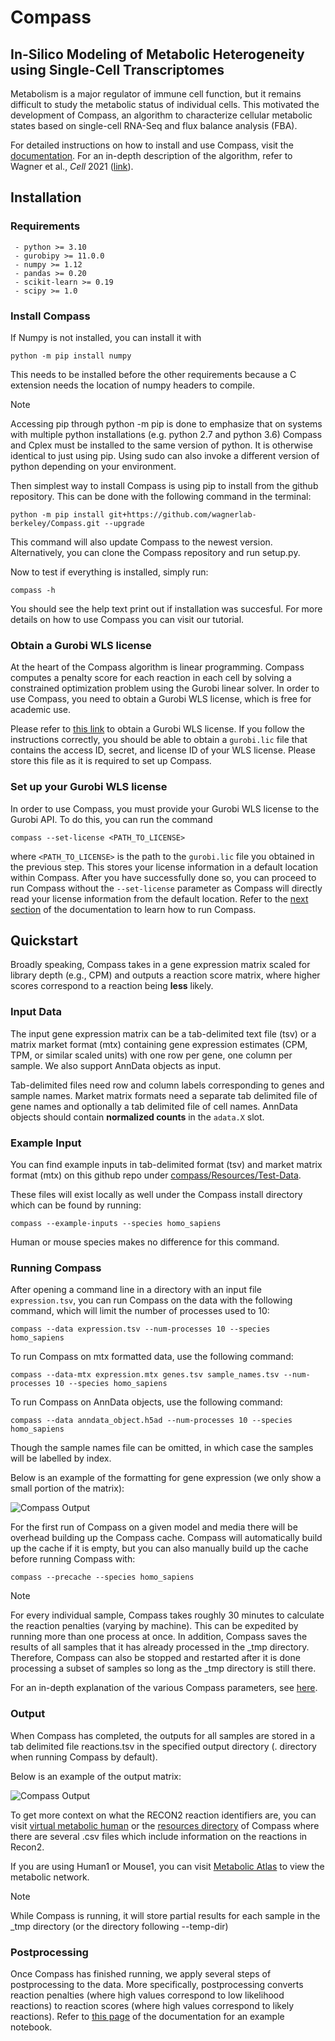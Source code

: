 # Compass

## In-Silico Modeling of Metabolic Heterogeneity using Single-Cell Transcriptomes
Metabolism is a major regulator of immune cell function, but it remains difficult to study the metabolic status of individual cells. This motivated the development of Compass, an algorithm to characterize cellular metabolic states based on single-cell RNA-Seq and flux balance analysis (FBA).

For detailed instructions on how to install and use Compass, visit the [documentation][link-docs]. For an in-depth description of the algorithm, refer to Wagner et al., <i>Cell</i> 2021 ([link][link-manuscript]).

## Installation

### Requirements
```
 - python >= 3.10
 - gurobipy >= 11.0.0
 - numpy >= 1.12
 - pandas >= 0.20
 - scikit-learn >= 0.19
 - scipy >= 1.0
```

### Install Compass
If Numpy is not installed, you can install it with

```
python -m pip install numpy
```
   
This needs to be installed before the other requirements because a C extension needs the location of numpy headers to compile.

> [!NOTE]
> Accessing pip through python -m pip is done to emphasize that on systems with multiple python installations (e.g. python  2.7 and python 3.6) Compass and Cplex must be installed to the same version of python. It is otherwise identical to just using pip. Using sudo can also invoke a different version of python depending on your environment.

Then simplest way to install Compass is using pip to install from the github repository. This can be done with the following command in the terminal:

```
python -m pip install git+https://github.com/wagnerlab-berkeley/Compass.git --upgrade
```

This command will also update Compass to the newest version. Alternatively, you can clone the Compass repository and run setup.py.

Now to test if everything is installed, simply run:

```
compass -h
```

You should see the help text print out if installation was succesful. For more details on how to use Compass you can visit our tutorial.

### Obtain a Gurobi WLS license

At the heart of the Compass algorithm is linear programming. Compass computes a penalty score for each reaction in 
each cell by solving a constrained optimization problem using the Gurobi linear solver. 
In order to use Compass, you need to obtain a Gurobi WLS license, which is free for academic use.

Please refer to [this link][link-gurobi] to obtain a Gurobi WLS license. If you follow the instructions correctly, you should be able to obtain a ```gurobi.lic``` file that contains the access ID, secret, and license ID of your WLS license. 
Please store this file as it is required to set up Compass.

### Set up your Gurobi WLS license

In order to use Compass, you must provide your Gurobi WLS license to the Gurobi API. To do this, you can run the command

```
compass --set-license <PATH_TO_LICENSE>
```

where ```<PATH_TO_LICENSE>``` is the path to the ```gurobi.lic``` file you obtained in the previous step. 
This stores your license information in a default location within Compass. 
After you have successfully done so, you can proceed to run Compass without the ```--set-license``` parameter 
as Compass will directly read your license information from the default location.
Refer to the [next section][link-quickstart] of the documentation to learn how to run Compass.


## Quickstart

Broadly speaking, Compass takes in a gene expression matrix scaled for library depth (e.g., CPM) 
and outputs a reaction score matrix, where higher scores correspond to a reaction being **less** likely.

### Input Data

The input gene expression matrix can be a tab-delimited text file (tsv) or a matrix market format (mtx) 
containing gene expression estimates (CPM, TPM, or similar scaled units) with one row per gene, one column per sample.
We also support AnnData objects as input.

Tab-delimited files need row and column labels corresponding to genes and sample names. 
Market matrix formats need a separate tab delimited file of gene names and optionally a tab delimited file of cell names.
AnnData objects should contain **normalized counts** in the ``adata.X`` slot.

### Example Input

You can find example inputs in tab-delimited format (tsv) and market matrix format (mtx) 
on this github repo under [compass/Resources/Test-Data][link-testdata].

These files will exist locally as well under the Compass install directory which can be found by running:

```
compass --example-inputs --species homo_sapiens
```

Human or mouse species makes no difference for this command.

### Running Compass

After opening a command line in a directory with an input file ``expression.tsv``, 
you can run Compass on the data with the following command, which will limit the number of processes used to 10:

```
compass --data expression.tsv --num-processes 10 --species homo_sapiens
```


To run Compass on mtx formatted data, use the following command:

```
compass --data-mtx expression.mtx genes.tsv sample_names.tsv --num-processes 10 --species homo_sapiens
```

To run Compass on AnnData objects, use the following command:

```
compass --data anndata_object.h5ad --num-processes 10 --species homo_sapiens
```

Though the sample names file can be omitted, in which case the samples will be labelled by index.

Below is an example of the formatting for gene expression (we only show a small portion of the matrix):

![Compass Output](docs/images/input_ex.png)

For the first run of Compass on a given model and media there will be overhead building up the Compass cache. 
Compass will automatically build up the cache if it is empty, but you can also manually build up the cache 
before running Compass with:

```
compass --precache --species homo_sapiens
```

> [!NOTE]
> For every individual sample, Compass takes roughly 30 minutes to calculate the reaction penalties (varying by machine). This can be expedited by running more than one process at once. In addition, Compass saves the results of all samples that it has already processed in the _tmp directory. Therefore, Compass can also be stopped and restarted after it is done processing a subset of samples so long as the _tmp directory is still there.

For an in-depth explanation of the various Compass parameters, see [here][link-settings].

### Output

When Compass has completed, the outputs for all samples are stored in a tab delimited file reactions.tsv 
in the specified output directory (. directory when running Compass by default).

Below is an example of the output matrix:

![Compass Output](docs/images/output_ex.png)

To get more context on what the RECON2 reaction identifiers are, you can visit [virtual metabolic human][link-virtualmetabolichuman] or the [resources directory][link-resourcesdir] of Compass where there are several .csv files which include information on the reactions in Recon2.

If you are using Human1 or Mouse1, you can visit [Metabolic Atlas][link-metabatlas] to view the metabolic network.

> [!NOTE]
> While Compass is running, it will store partial results for each sample in the _tmp directory (or the directory following --temp-dir)

### Postprocessing

Once Compass has finished running, we apply several steps of postprocessing to the data. 
More specifically, postprocessing converts reaction penalties (where high values correspond to low likelihood reactions) 
to reaction scores (where high values correspond to likely reactions). 
Refer to [this page][link-postprocessing] of the documentation for an example notebook.



[link-docs]: https://compass-wagnerlab.readthedocs.io/en/latest/
[link-manuscript]: https://doi.org/10.1016/j.cell.2021.05.045
[link-gurobi]: https://support.gurobi.com/hc/en-us/articles/13232844297489-How-do-I-set-up-a-Web-License-Service-WLS-license
[link-quickstart]: https://compass-wagnerlab.readthedocs.io/en/latest/quickstart.html
[link-testdata]: https://github.com/wagnerlab-berkeley/Compass/tree/master/compass/Resources/Test-Data
[link-settings]: https://compass-wagnerlab.readthedocs.io/en/latest/settings.html
[link-virtualmetabolichuman]: https://www.vmh.life/#home
[link-resourcesdir]: https://github.com/wagnerlab-berkeley/Compass/tree/master/compass/Resources/Recon2_export
[link-metabatlas]: https://metabolicatlas.org/
[link-postprocessing]: https://compass-wagnerlab.readthedocs.io/en/latest/notebooks/postprocessing.html